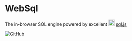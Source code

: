 # WebSql

The in-browser SQL engine powered by excellent <img src="https://user-images.githubusercontent.com/552629/76405509-87025300-6388-11ea-86c9-af882abb00bd.png" width="20px" alt="sql.js" /> [sql.js](https://sql.js.org/) 

![GitHub](https://img.shields.io/github/license/kant2002/websql?style=flat-square)
